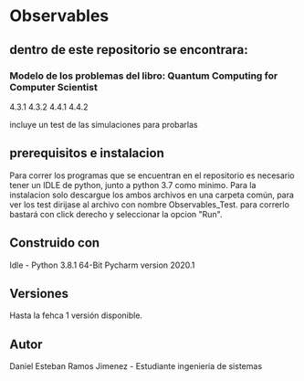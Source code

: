 # Observables

## dentro de este repositorio se encontrara:
### Modelo de los problemas del libro: Quantum Computing for Computer Scientist
 4.3.1
 4.3.2
 4.4.1
 4.4.2
 
incluye un test de las simulaciones para probarlas 

## prerequisitos e instalacion
Para correr los programas que se encuentran en el repositorio es necesario tener un IDLE de python, junto a python 3.7 como minimo.
  Para la instalacion solo descargue los ambos archivos en una carpeta común, para ver los test dirijase al archivo con nombre Observables_Test. para correrlo bastará con click    derecho y seleccionar la opcion "Run".

## Construido con 

Idle - Python 3.8.1 64-Bit
Pycharm version 2020.1

## Versiones
Hasta la fehca 1 versión disponible.
## Autor 
Daniel Esteban Ramos Jimenez - Estudiante ingenieria de sistemas
